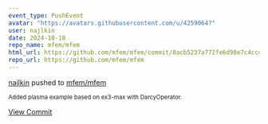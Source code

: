 ```yaml
---
event_type: PushEvent
avatar: "https://avatars.githubusercontent.com/u/4259064?"
user: najlkin
date: 2024-10-10
repo_name: mfem/mfem
html_url: https://github.com/mfem/mfem/commit/8acb5237a772fe6d98e7c4ccd8d457d6bf8c7822
repo_url: https://github.com/mfem/mfem
---
```


<a href='https://github.com/najlkin' target='_blank'>najlkin</a> pushed to <a href='https://github.com/mfem/mfem' target='_blank'>mfem/mfem</a>

<small>Added plasma example based on ex3-max with DarcyOperator.</small>

<a href='https://github.com/mfem/mfem/commit/8acb5237a772fe6d98e7c4ccd8d457d6bf8c7822' target='_blank'>View Commit</a>